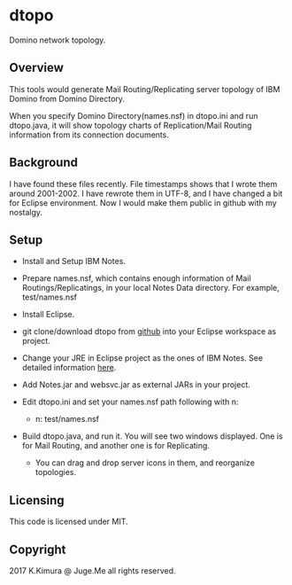 # dtopo

Domino network topology.

## Overview

This tools would generate Mail Routing/Replicating server topology of IBM Domino from Domino Directory.

When you specify Domino Directory(names.nsf) in dtopo.ini and run dtopo.java, it will show topology charts of Replication/Mail Routing information from its connection documents.

## Background

I have found these files recently. File timestamps shows that I wrote them around 2001-2002. I have rewrote them in UTF-8, and I have changed a bit for Eclipse environment. Now I would make them public in github with my nostalgy.

## Setup

- Install and Setup IBM Notes.

- Prepare names.nsf, which contains enough information of Mail Routings/Replicatings, in your local Notes Data directory. For example, test/names.nsf

- Install Eclipse.

- git clone/download dtopo from [github](https://github.com/dotnsf/dtopo) into your Eclipse workspace as project.

- Change your JRE in Eclipse project as the ones of IBM Notes. See detailed information [here](http://dotnsf.blog.jp/archives/1067783810.html).

- Add Notes.jar and websvc.jar as external JARs in your project.

- Edit dtopo.ini and set your names.nsf path following with n: 

    - n: test/names.nsf

- Build dtopo.java, and run it. You will see two windows displayed. One is for Mail Routing, and another one is for Replicating.

    - You can drag and drop server icons in them, and reorganize topologies.

## Licensing

This code is licensed under MIT.

## Copyright

2017 K.Kimura @ Juge.Me all rights reserved.
